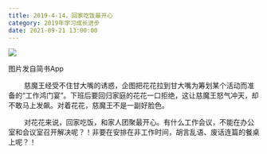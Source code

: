 ```yaml
---
title: 2019-4-14，回家吃饭最开心
category: 2019年学习成长进步
date: 2021-09-21 13:00:00
---
```


![](https://markdown-1301532546.cos.ap-guangzhou.myqcloud.com/peipei_blog/20210921144413.jpeg)  

图片发自简书App

        慈魔王经受不住甘大嘴的诱惑，企图把花花拉到甘大嘴为筹划某个活动而准备的“工作鸿门宴”。下班后要回归家庭的花花一口拒绝，这让慈魔王怒气冲天，却不敢马上发飙。对着花花，慈魔王不是一副好脸色。  

        对花花来说，回家吃饭，和家人团聚最开心。有什么工作会议，不能在办公室和会议室召开解决呢？！非要在安排在非工作时间，胡言乱语、废话连篇的餐桌上呢？！
